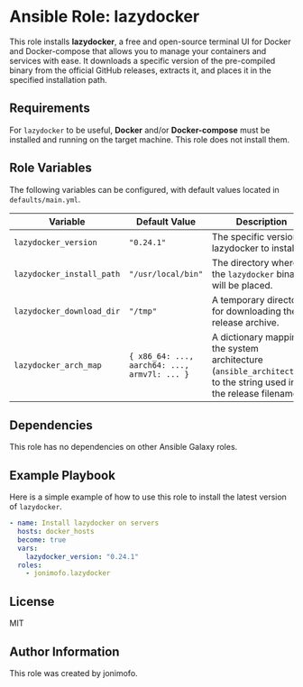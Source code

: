 # Ansible Role: lazydocker

This role installs **lazydocker**, a free and open-source terminal UI for Docker and Docker-compose that allows you to manage your containers and services with ease. It downloads a specific version of the pre-compiled binary from the official GitHub releases, extracts it, and places it in the specified installation path.

## Requirements

For `lazydocker` to be useful, **Docker** and/or **Docker-compose** must be installed and running on the target machine. This role does not install them.

## Role Variables

The following variables can be configured, with default values located in `defaults/main.yml`.

| Variable | Default Value | Description |
|---|---|---|
| `lazydocker_version` | `"0.24.1"` | The specific version of lazydocker to install. |
| `lazydocker_install_path` | `"/usr/local/bin"` | The directory where the `lazydocker` binary will be placed. |
| `lazydocker_download_dir` | `"/tmp"` | A temporary directory for downloading the release archive. |
| `lazydocker_arch_map` | `{ x86_64: ..., aarch64: ..., armv7l: ... }` | A dictionary mapping the system architecture (`ansible_architecture`) to the string used in the release filename. |

## Dependencies

This role has no dependencies on other Ansible Galaxy roles.

## Example Playbook

Here is a simple example of how to use this role to install the latest version of `lazydocker`.

```yaml
- name: Install lazydocker on servers
  hosts: docker_hosts
  become: true
  vars:
    lazydocker_version: "0.24.1"
  roles:
    - jonimofo.lazydocker
```

## License

MIT

## Author Information

This role was created by jonimofo.
